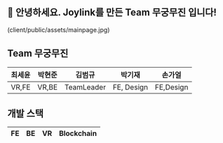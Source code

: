 ## 🙌 안녕하세요. Joylink를 만든 Team 무궁무진 입니다!
(client/public/assets/mainpage.jpg)

## Team 무궁무진
|최세윤|박현준|김범규|박기재|손가얼|
| --- | --- | --- | --- | --- |
|VR,FE|VR,BE| TeamLeader | FE, Design | FE,Design |

## 개발 스택
|FE|BE|VR|Blockchain|
|---|---|---|---|
